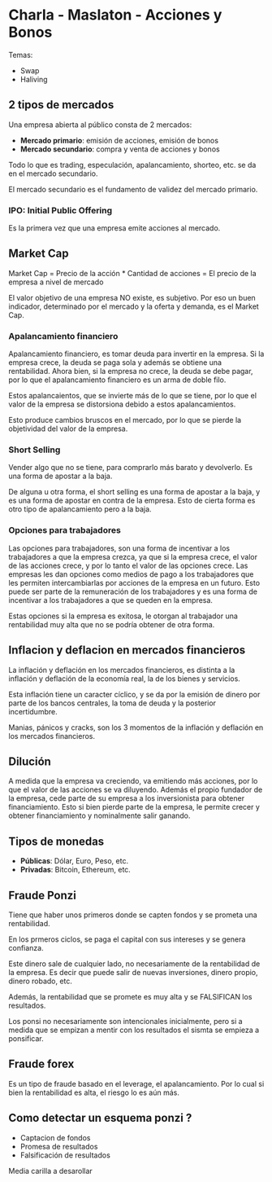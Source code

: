 # Charla - Maslaton - Acciones y Bonos

Temas:

- Swap
- Haliving

## 2 tipos de mercados

Una empresa abierta al público consta de 2 mercados:

- **Mercado primario**: emisión de acciones, emisión de bonos
- **Mercado secundario**: compra y venta de acciones y bonos

Todo lo que es trading, especulación, apalancamiento, shorteo, etc. se da en el mercado secundario.

El mercado secundario es el fundamento de validez del mercado primario.

### IPO: Initial Public Offering

Es la primera vez que una empresa emite acciones al mercado.

## Market Cap

Market Cap = Precio de la acción * Cantidad de acciones = El precio de la empresa a nivel de mercado

El valor objetivo de una empresa NO existe, es subjetivo. Por eso un buen indicador, determinado por el mercado y la oferta y demanda, es el Market Cap.

### Apalancamiento financiero

Apalancamiento financiero, es tomar deuda para invertir en la empresa. Si la empresa crece, la deuda se paga sola y además se obtiene una rentabilidad. Ahora bien, si la empresa no crece, la deuda se debe pagar, por lo que el apalancamiento financiero es un arma de doble filo.

Estos apalancaientos, que se invierte más de lo que se tiene, por lo que el valor de la empresa se distorsiona debido a estos apalancamientos.

Esto produce cambios bruscos en el mercado, por lo que se pierde la objetividad del valor de la empresa.

### Short Selling

Vender algo que no se tiene, para comprarlo más barato y devolverlo. Es una forma de apostar a la baja.

De alguna u otra forma, el short selling es una forma de apostar a la baja, y es una forma de apostar en contra de la empresa. Esto de cierta forma es otro tipo de apalancamiento pero a la baja.

### Opciones para trabajadores

Las opciones para trabajadores, son una forma de incentivar a los trabajadores a que la empresa crezca, ya que si la empresa crece, el valor de las acciones crece, y por lo tanto el valor de las opciones crece. Las empresas les dan opciones como medios de pago a los trabajadores que les permiten intercambiarlas por acciones de la empresa en un futuro. Esto puede ser parte de la remuneración de los trabajadores y es una forma de incentivar a los trabajadores a que se queden en la empresa.

Estas opciones si la empresa es exitosa, le otorgan al trabajador una rentabilidad muy alta que no se podría obtener de otra forma.

## Inflacion y deflacion en mercados financieros

La inflación y deflación en los mercados financieros, es distinta a la inflación y deflación de la economía real, la de los bienes y servicios.

Esta inflación tiene un caracter cíclico, y se da por la emisión de dinero por parte de los bancos centrales, la toma de deuda y la posterior incertidumbre.

Manias, pánicos y cracks, son los 3 momentos de la inflación y deflación en los mercados financieros.

## Dilución

A medida que la empresa va creciendo, va emitiendo más acciones, por lo que el valor de las acciones se va diluyendo. Además el propio fundador de la empresa, cede parte de su empresa a los inversionista para obtener financiamiento. Esto si bien pierde parte de la empresa, le permite crecer y obtener financiamiento y nominalmente salir ganando.

## Tipos de monedas

- **Públicas**: Dólar, Euro, Peso, etc.
- **Privadas**: Bitcoin, Ethereum, etc.

## Fraude Ponzi

Tiene que haber unos primeros donde se capten fondos y se prometa una rentabilidad.

En los prmeros ciclos, se paga el capital con sus intereses y se genera confianza.

Este dinero sale de cualquier lado, no necesariamente de la rentabilidad de la empresa. Es decir que puede salir de nuevas inversiones, dinero propio, dinero robado, etc.

Además, la rentabilidad que se promete es muy alta y se FALSIFICAN los resultados.

Los ponsi no necesariamente son intencionales inicialmente, pero si a medida que se empizan a mentir con los resultados el sismta se empieza a ponsificar.

## Fraude forex

Es un tipo de fraude basado en el leverage, el apalancamiento. Por lo cual si bien la rentabilidad es alta, el riesgo lo es aún más.

## Como detectar un esquema ponzi ?

- Captacion de fondos
- Promesa de resultados
- Falsificación de resultados

Media carilla a desarollar
